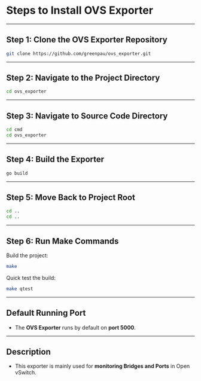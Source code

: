 # Steps to Install OVS Exporter

---

## Step 1: Clone the OVS Exporter Repository

```bash
git clone https://github.com/greenpau/ovs_exporter.git
```

---

## Step 2: Navigate to the Project Directory

```bash
cd ovs_exporter
```

---

## Step 3: Navigate to Source Code Directory

```bash
cd cmd
cd ovs_exporter
```

---

## Step 4: Build the Exporter

```bash
go build
```

---

## Step 5: Move Back to Project Root

```bash
cd ..
cd ..
```

---

## Step 6: Run Make Commands

Build the project:

```bash
make
```

Quick test the build:

```bash
make qtest
```

---

## Default Running Port

- The **OVS Exporter** runs by default on **port 5000**.

---

## Description

- This exporter is mainly used for **monitoring Bridges and Ports** in Open vSwitch.
